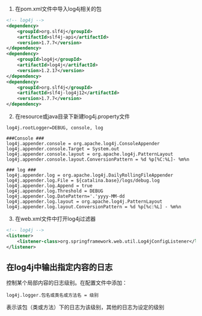 1. 在pom.xml文件中导入log4j相关的包
```xml
<!-- log4j -->
<dependency>
    <groupId>org.slf4j</groupId>
    <artifactId>slf4j-api</artifactId>
    <version>1.7.7</version>
</dependency>
<dependency>
    <groupId>log4j</groupId>
    <artifactId>log4j</artifactId>
    <version>1.2.17</version>
</dependency>
<dependency>
    <groupId>org.slf4j</groupId>
    <artifactId>slf4j-log4j12</artifactId>
    <version>1.7.7</version>
</dependency>
```

2. 在resource或java目录下新建log4j.property文件
```properties
log4j.rootLogger=DEBUG, console, log

###Console ###
log4j.appender.console = org.apache.log4j.ConsoleAppender
log4j.appender.console.Target = System.out
log4j.appender.console.layout = org.apache.log4j.PatternLayout
log4j.appender.console.layout.ConversionPattern = %d %p[%C:%L]- %m%n

### log ###
log4j.appender.log = org.apache.log4j.DailyRollingFileAppender
log4j.appender.log.File = ${catalina.base}/logs/debug.log
log4j.appender.log.Append = true
log4j.appender.log.Threshold = DEBUG
log4j.appender.log.DatePattern='.'yyyy-MM-dd
log4j.appender.log.layout = org.apache.log4j.PatternLayout
log4j.appender.log.layout.ConversionPattern = %d %p[%c:%L] - %m%n
```

3. 在web.xml文件中打开log4j过滤器
```xml
<!-- log4j -->
<listener>
    <listener-class>org.springframework.web.util.Log4jConfigListener</listener-class>
</listener>
```

## 在log4j中输出指定内容的日志
控制某个局部内容的日志级别。在配置文件中添加：
```
log4j.logger.包名或类名或方法名 = 级别
```
表示该包（类或方法）下的日志为该级别，其他的日志为设定的级别